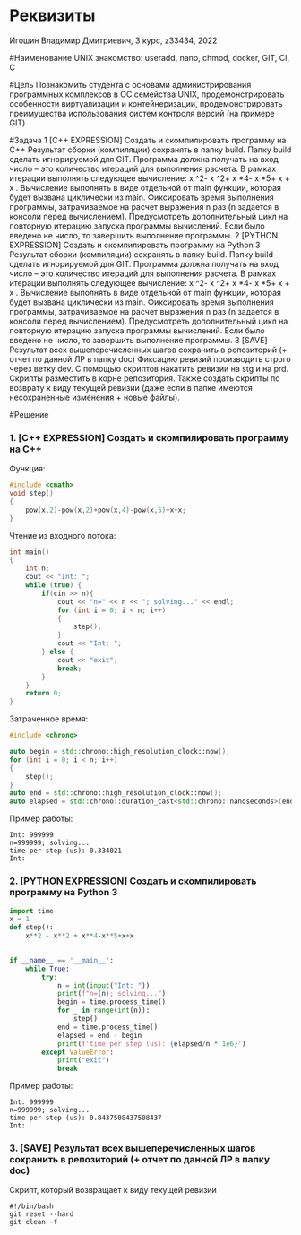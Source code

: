 # Реквизиты
Игошин Владимир Дмитриевич, 3 курс, z33434, 2022

#Наименование
UNIX знакомство: useradd, nano, chmod, docker, GIT, CI, C

#Цель
Познакомить студента с основами администрирования программных комплексов в ОС семейства UNIX, продемонстрировать особенности виртуализации и контейнеризации, продемонстрировать преимущества использования систем контроля версий (на примере GIT)

#Задача
1
[С++ EXPRESSION] Создать и скомпилировать программу на C++
Результат сборки (компиляции) сохранять в папку build. Папку build сделать
игнорируемой для GIT. Программа должна получать на вход число – это
количество итераций для выполнения расчета. В рамках итерации выполнять
следующее вычисление: x ^2- x ^2+ x *4- x *5+ x + x . Вычисление выполнять в виде
отдельной от main функции, которая будет вызвана циклически из main.
Фиксировать время выполнения программы, затрачиваемое на расчет выражения
n раз (n задается в консоли перед вычислением). Предусмотреть дополнительный
цикл на повторную итерацию запуска программы вычислений. Если было введено
не число, то завершить выполнение программы.
2
[PYTHON EXPRESSION] Создать и скомпилировать программу на Python 3
Результат сборки (компиляции) сохранять в папку build. Папку build сделать
игнорируемой для GIT. Программа должна получать на вход число – это
количество итераций для выполнения расчета. В рамках итерации выполнять
следующее вычисление: x ^2- x ^2+ x *4- x *5+ x + x . Вычисление выполнять в виде
отдельной от main функции, которая будет вызвана циклически из main.
Фиксировать время выполнения программы, затрачиваемое на расчет выражения
n раз (n задается в консоли перед вычислением). Предусмотреть дополнительный
цикл на повторную итерацию запуска программы вычислений. Если было введено
не число, то завершить выполнение программы.
3
[SAVE] Результат всех вышеперечисленных шагов сохранить в репозиторий
(+ отчет по данной ЛР в папку doc)
Фиксацию ревизий производить строго через ветку dev. С помощью скриптов
накатить ревизии на stg и на prd. Скрипты разместить в корне репозитория. Также
создать скрипты по возврату к виду текущей ревизии (даже если в папке имеются
несохраненные изменения + новые файлы).

#Решение
### 1. [С++ EXPRESSION] Создать и скомпилировать программу на C++
Функция:
```c++
#include <cmath>
void step()
{
    pow(x,2)-pow(x,2)+pow(x,4)-pow(x,5)+x+x;
}
```
Чтение из входного потока:
```c++
int main()
{
    int n;
    cout << "Int: ";
    while (true) {
        if(cin >> n){
            cout << "n=" << n << "; solving..." << endl;
            for (int i = 0; i < n; i++)
            {
                step();
            }
            cout << "Int: ";
        } else {
            cout << "exit";
            break;
        }
    } 
    return 0;
}
```
Затраченное время:
```c++
#include <chrono>

auto begin = std::chrono::high_resolution_clock::now();
for (int i = 0; i < n; i++)
{
    step();
}
auto end = std::chrono::high_resolution_clock::now();
auto elapsed = std::chrono::duration_cast<std::chrono::nanoseconds>(end - begin);
```
Пример работы:
```text
Int: 999999
n=999999; solving...
time per step (us): 0.334021
Int:
```

### 2. [PYTHON EXPRESSION] Создать и скомпилировать программу на Python 3
```python
import time
x = 1
def step():
    x**2 - x**2 + x**4-x**5+x+x
    

if __name__ == '__main__':
    while True:
        try:
            n = int(input("Int: "))
            print(f"n={n}; solving...")
            begin = time.process_time()
            for _ in range(int(n)):
                step()
            end = time.process_time()
            elapsed = end - begin
            print(f'time per step (us): {elapsed/n * 1e6}')
        except ValueError:
            print("exit")
            break
```
Пример работы:
```text
Int: 999999
n=999999; solving...
time per step (us): 0.8437508437508437
Int:
```
### 3. [SAVE] Результат всех вышеперечисленных шагов сохранить в репозиторий (+ отчет по данной ЛР в папку doc)
Скрипт, который возвращает к виду текущей ревизии
````shell
#!/bin/bash
git reset --hard
git clean -f
````
